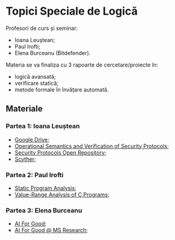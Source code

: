 # Topici Speciale de Logică

Profesori de curs și seminar:
- Ioana Leuștean;
- Paul Irofti;
- Elena Burceanu (Bitdefender).

Materia se va finaliza cu 3 rapoarte de cercetare/proiecte în:
- logică avansată;
- verificare statică;
- metode formale în învățare automată.

## Materiale
### Partea 1: Ioana Leuștean
- [Google Drive](https://drive.google.com/drive/folders/1OVX2qElLMGUYEznYfx_v0eQ4GwpOkOLD);
- [Operational Semantics and Verification of Security Protocols](https://www.springer.com/gp/book/9783540786351);
- [Security Protocols Open Repository](http://www.lsv.fr/Software/spore/index.html);
- [Scyther](https://people.cispa.io/cas.cremers/scyther/);

### Partea 2: Paul Irofti
- [Static Program Analysis](https://cs.au.dk/~amoeller/spa/);
- [Value-Range Analysis of C Programs](https://www.springer.com/gp/book/9781848000162);

### Partea 3: Elena Burceanu
- [AI For Good](https://ai4good.org/);
- [AI For Good @ MS Research](https://www.microsoft.com/en-us/ai/ai-for-good);
